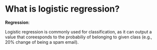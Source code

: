 # What is logistic regression?

**Regression**: 

Logistic regression is commonly used for classification, as it can output a value that coreesponds to the probabiliy of belonging to given class (e.g., 20% change of being a spam email). 
